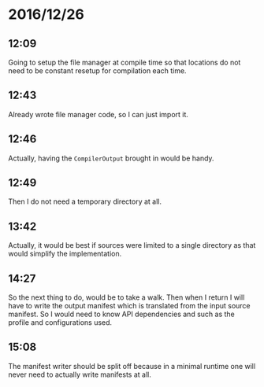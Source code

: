 # 2016/12/26

## 12:09

Going to setup the file manager at compile time so that locations do not need
to be constant resetup for compilation each time.

## 12:43

Already wrote file manager code, so I can just import it.

## 12:46

Actually, having the `CompilerOutput` brought in would be handy.

## 12:49

Then I do not need a temporary directory at all.

## 13:42

Actually, it would be best if sources were limited to a single directory as
that would simplify the implementation.

## 14:27

So the next thing to do, would be to take a walk. Then when I return I will
have to write the output manifest which is translated from the input source
manifest. So I would need to know API dependencies and such as the profile
and configurations used.

## 15:08

The manifest writer should be split off because in a minimal runtime one
will never need to actually write manifests at all.
